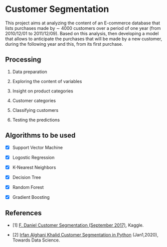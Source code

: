 # Customer Segmentation

  This project aims at analyzing the content of an E-commerce database that lists purchases made by ∼ 4000 customers over a period of one year (from 2010/12/01 to 2011/12/09). Based on this analysis, then developing a model that allows to anticipate the purchases that will be made by a new customer, during the following year and this, from its first purchase.

## Processing

  1. Data preparation
  
  2. Exploring the content of variables
  
  3. Insight on product categories
  
  4. Customer categories
  
  5. Classifying customers
  
  6. Testing the predictions
  
## Algorithms to be used

  - [X] Support Vector Machine
  
  - [X] Logostic Regression
  
  - [X] K-Nearest Neighbors
  
  - [X] Decision Tree
  
  - [X] Random Forest
  
  - [X] Gradient Boosting
  
## References

  - [1] [F. Daniel Customer Segmentation (September 2017)](http://https://www.kaggle.com/fabiendaniel/customer-segmentation), Kaggle.

  - [2] [Irfan Alghani Khalid Customer Segmentation in Python](http://https://towardsdatascience.com/customer-segmentation-in-python-9c15acf6f945) (Jan1,2020), Towards Data Science.

  
